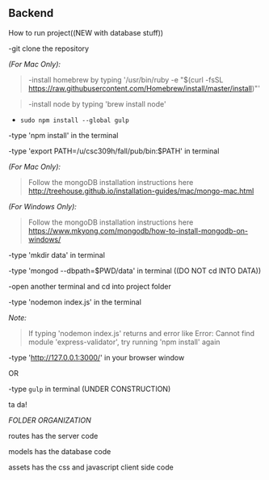 ## Backend ##

How to run project((NEW with database stuff))

-git clone the repository

*(For Mac Only):*
>-install homebrew by typing '/usr/bin/ruby -e "$(curl -fsSL https://raw.githubusercontent.com/Homebrew/install/master/install)"'

>-install node by typing 'brew install node'

- `sudo npm install --global gulp`

-type 'npm install' in the terminal

-type 'export PATH=/u/csc309h/fall/pub/bin:$PATH' in terminal

*(For Mac Only):*
>Follow the mongoDB installation instructions here
http://treehouse.github.io/installation-guides/mac/mongo-mac.html

*(For Windows Only):*
>Follow the mongoDB installation instructions here
https://www.mkyong.com/mongodb/how-to-install-mongodb-on-windows/

-type 'mkdir data' in terminal 

-type 'mongod --dbpath=$PWD/data' in terminal ((DO NOT cd INTO DATA))

-open another terminal and cd into project folder

-type 'nodemon index.js' in the terminal

*Note:*
>If typing 'nodemon index.js' returns and error like Error: Cannot find module 'express-validator', try running 'npm install' again

-type 'http://127.0.0.1:3000/' in your browser window


OR

-type `gulp` in terminal (UNDER CONSTRUCTION)


ta da!




*FOLDER ORGANIZATION*

routes has the server code

models has the database code

assets has the css and javascript client side code
